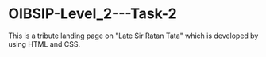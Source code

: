 # OIBSIP-Level_2---Task-2
This is a tribute landing page on "Late Sir Ratan Tata" which is developed by using HTML and CSS.
